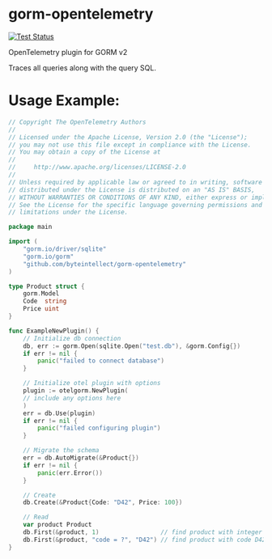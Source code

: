 # gorm-opentelemetry
[![Test Status](https://github.com/kostyay/gorm-opentelemetry/workflows/Test/badge.svg)](github.com/kostyay/gorm-opentelemetry/actions)

OpenTelemetry plugin for GORM v2

Traces all queries along with the query SQL.

Usage Example:
====
```go
// Copyright The OpenTelemetry Authors
//
// Licensed under the Apache License, Version 2.0 (the "License");
// you may not use this file except in compliance with the License.
// You may obtain a copy of the License at
//
//     http://www.apache.org/licenses/LICENSE-2.0
//
// Unless required by applicable law or agreed to in writing, software
// distributed under the License is distributed on an "AS IS" BASIS,
// WITHOUT WARRANTIES OR CONDITIONS OF ANY KIND, either express or implied.
// See the License for the specific language governing permissions and
// limitations under the License.

package main

import (
	"gorm.io/driver/sqlite"
	"gorm.io/gorm"
	"github.com/byteintellect/gorm-opentelemetry"
)

type Product struct {
	gorm.Model
	Code  string
	Price uint
}

func ExampleNewPlugin() {
	// Initialize db connection
	db, err := gorm.Open(sqlite.Open("test.db"), &gorm.Config{})
	if err != nil {
		panic("failed to connect database")
	}

	// Initialize otel plugin with options
	plugin := otelgorm.NewPlugin(
	// include any options here
	)
	err = db.Use(plugin)
	if err != nil {
		panic("failed configuring plugin")
	}

	// Migrate the schema
	err = db.AutoMigrate(&Product{})
	if err != nil {
		panic(err.Error())
	}

	// Create
	db.Create(&Product{Code: "D42", Price: 100})

	// Read
	var product Product
	db.First(&product, 1)                 // find product with integer primary key
	db.First(&product, "code = ?", "D42") // find product with code D42
}


```